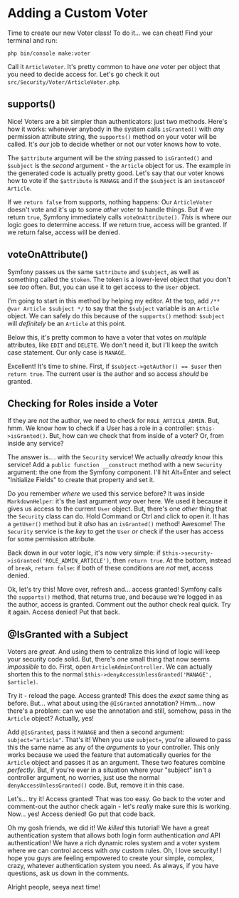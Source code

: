 # Adding a Custom Voter

Time to create our new Voter class! To do it... we can cheat! Find your
terminal and run:

```terminal
php bin/console make:voter
```

Call it `ArticleVoter`. It's pretty common to have *one* voter per object that you
need to decide access for. Let's go check it out
`src/Security/Voter/ArticleVoter.php`.

## supports()

Nice! Voters are a bit simpler than authenticators: just two methods. Here's how
it works: whenever anybody in the system calls `isGranted()` with *any* permission
attribute string, the `supports()` method on your voter will be called. It's
*our* job to decide whether or not our voter knows how to vote.

The `$attribute` argument will be the *string* passed to `isGranted()` and `$subject`
is the *second* argument - the `Article` object for us. The example in the generated
code is actually pretty good. Let's say that our voter knows how to vote if the
`$attribute` is `MANAGE` and if the `$subject` is an `instanceOf Article`. 

If we `return false` from supports, nothing happens: Our `ArticleVoter` doesn't
vote and it's up to some *other* voter to handle things. But if we return `true`,
Symfony immediately calls `voteOnAttribute()`. *This* is where our logic goes to
determine access. If we return true, access will be granted. If we return false,
access will be denied.

## voteOnAttribute()

Symfony passes us the same `$attribute` and `$subject`, as well as something called
the `$token`. The token is a lower-level object that you don't see *too* often.
But, you can use it to get access to the `User` object.

I'm going to start in this method by helping my editor. At the top, add
`/** @var Article $subject */` to say that the `$subject` variable is an `Article`
object. We can safely do this because of the `supports()` method: `$subject` will
*definitely* be an `Article` at this point.

Below this, it's pretty common to have a voter that votes on *multiple* attributes,
like `EDIT` and `DELETE`. We don't need it, but I'll keep the switch case statement.
Our only case is `MANAGE`.

Excellent! It's time to shine. First, if `$subject->getAuthor() == $user` then
`return true`. The current user is the author and so access *should* be granted.

## Checking for Roles inside a Voter

If they are *not* the author, we need to check for `ROLE_ARTICLE_ADMIN`. But,
hmm. We know how to check if a User has a role in a controller: `$this->isGranted()`.
But, how can we check that from inside of a voter? Or, from inside any service?

The answer is.... with the `Security` service! We actually *already* know this service!
Add a `public function __construct` method with a new `Security` argument: the one
from the Symfony component. I'll hit Alt+Enter and select "Initialize Fields" to
create that property and set it.

Do you remember *where* we used this service before? It was inside `MarkdownHelper`:
it's the last argument *way* over here. We used it because it gives us access to
the current `User` object. But, there's one *other* thing that the `Security` class
can do. Hold Command or Ctrl and click to open it. It has a `getUser()` method
but it *also* has an `isGranted()` method! Awesome! The `Security` service is the
*key* to get the `User` *or* check if the user has access for some permission attribute.

Back down in our voter logic, it's now very simple: if
`$this->security->isGranted('ROLE_ADMIN_ARTICLE')`, then `return true`.
At the bottom, instead of `break`, `return false`: if both of these conditions are
*not* met, access denied.

Ok, let's try this! Move over, refresh and... access granted! Symfony calls the
`supports()` method, that returns true, and because we're logged in as the author,
access is granted. Comment out the author check real quick. Try it again. Access
denied! Put that back.

## @IsGranted with a Subject

Voters are *great*. And using them to centralize this kind of logic will keep your
security code solid. But, there's *one* small thing that now seems *impossible* to
do. First, open `ArticleAdminController`. We can actually shorten this to the
normal `$this->denyAccessUnlessGranted('MANAGE', $article)`.

Try it - reload the page. Access granted! This does the *exact* same thing as before.
But... what about using the `@IsGranted` annotation? Hmm... now there's a problem:
can we use the annotation and still, somehow, pass in the `Article` object? Actually,
yes!

Add `@IsGranted`, pass it `MANAGE` and then a second argument: `subject="article"`.
That's it! When you use `subject=`, you're allowed to pass this the same name as
any of the *arguments* to your controller. This only works because we used the
feature that automatically queries for the `Article` object and passes it as an
argument. These two features combine *perfectly*. But, if you're ever in a situation
where your "subject" isn't a controller argument, no worries, just use the normal
`denyAccessUnlessGranted()` code. But, remove it in this case.

Let's... try it! Access granted! That was too easy. Go back to the voter and
comment-out the author check again - let's *really* make sure this is working.
Now... yes! Access denied! Go put that code back.

Oh my gosh friends, we did it! We *killed* this tutorial! We have a great
authentication system that allows both login form authentication *and* API
authentication! We have a rich dynamic roles system and a voter system where we can
control access with *any* custom rules. Oh, I love security! I hope you guys are
feeling empowered to create your simple, complex, crazy, whatever authentication
system you need. As always, if you have questions, ask us down in the comments.

Alright people, seeya next time!
